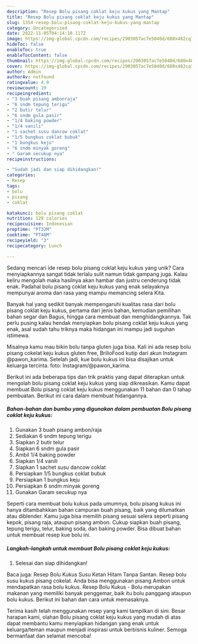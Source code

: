 ```yaml
---
description: "Resep Bolu pisang coklat keju kukus yang Mantap"
title: "Resep Bolu pisang coklat keju kukus yang Mantap"
slug: 1354-resep-bolu-pisang-coklat-keju-kukus-yang-mantap
category: Uncategorized
date: 2022-11-05T04:14:10.117Z
image: https://img-global.cpcdn.com/recipes/2903057ac7e5040d/680x482cq70/bolu-pisang-coklat-keju-kukus-foto-resep-utama.jpg
hideToc: false
enableToc: true
enableTocContent: false
thumbnail: https://img-global.cpcdn.com/recipes/2903057ac7e5040d/680x482cq70/bolu-pisang-coklat-keju-kukus-foto-resep-utama.jpg
cover: https://img-global.cpcdn.com/recipes/2903057ac7e5040d/680x482cq70/bolu-pisang-coklat-keju-kukus-foto-resep-utama.jpg
author: Admin
authorAv: notfound
ratingvalue: 4.9
reviewcount: 19
recipeingredient:
- "3 buah pisang ambonraja"
- "6 sndm tepung terigu"
- "2 butir telur"
- "6 sndm gula pasir"
- "1/4 baking powder"
- "1/4 vanili"
- "1 sachet susu dancow coklat"
- "1/5 bungkus coklat bubuk"
- "1 bungkus keju"
- "6 sndm minyak goreng"
- " Garam secukup nya"
recipeinstructions:

- "Sudah jadi dan siap dihidangkan!"
categories:
- Resep
tags:
- bolu
- pisang
- coklat

katakunci: bolu pisang coklat 
nutrition: 129 calories
recipecuisine: Indonesian
preptime: "PT32M"
cooktime: "PT48M"
recipeyield: "3"
recipecategory: Lunch

---
```





Sedang mencari ide resep bolu pisang coklat keju kukus yang unik? Cara menyiapkannya sangat tidak terlalu sulit namun tidak gampang juga. Kalau keliru mengolah maka hasilnya akan hambar dan justru cenderung tidak enak. Padahal bolu pisang coklat keju kukus yang enak selayaknya mempunyai aroma dan rasa yang mampu memancing selera Kita.





Banyak hal yang sedikit banyak mempengaruhi kualitas rasa dari bolu pisang coklat keju kukus, pertama dari jenis bahan, kemudian pemilihan bahan segar dan Bagus, hingga cara membuat dan menghidangkannya. Tak perlu pusing kalau hendak menyiapkan bolu pisang coklat keju kukus yang enak,      asal sudah tahu triknya maka hidangan ini mampu jadi suguhan istimewa.














Misalnya kamu mau bikin bolu tanpa gluten juga bisa. Kali ini ada resep bolu pisang cokelat keju kukus gluten free, BrilioFood kutip dari akun Instagram @pawon_karima. Setelah jadi, kue bolu kukus ini bisa disajikan untuk keluarga tercinta. foto: Instagram/@pawon_karima.






Berikut ini ada beberapa tips dan trik praktis yang dapat diterapkan untuk mengolah bolu pisang coklat keju kukus yang siap dikreasikan. Kamu dapat membuat Bolu pisang coklat keju kukus menggunakan 11 bahan dan 0 tahap pembuatan. Berikut ini cara dalam membuat hidangannya.

<!--inarticleads1-->

##### Bahan-bahan dan bumbu yang digunakan dalam pembuatan Bolu pisang coklat keju kukus:

1. Gunakan 3 buah pisang ambon/raja
1. Sediakan 6 sndm tepung terigu
1. Siapkan 2 butir telur
1. Siapkan 6 sndm gula pasir
1. Ambil 1/4 baking powder
1. Siapkan 1/4 vanili
1. Siapkan 1 sachet susu dancow coklat
1. Persiapkan 1/5 bungkus coklat bubuk
1. Persiapkan 1 bungkus keju
1. Persiapkan 6 sndm minyak goreng
1. Gunakan  Garam secukup nya


Seperti cara membuat bolu kukus pada umumnya, bolu pisang kukus ini hanya ditambahkkan bahan campuran buah pisang, baik yang dilumatkan atau diblender. Kamu juga bisa memilih pisang sesuai selera seperti pisang kepok, pisang raja, ataupun pisang ambon. Cukup siapkan buah pisang, tepung terigu, telur, baking soda, dan baking powder. Bisa dibuat bahan untuk membuat resep kue bolu ini. 

<!--inarticleads2-->

##### Langkah-langkah untuk membuat Bolu pisang coklat keju kukus:


1. Selesai dan siap dihidangkan!

Baca juga: Resep Bolu Kukus Susu Ketan Hitam Tanpa Santan. Resep bolu susu kukus pisang cokelat. Anda bisa menggunakan pisang Ambon untuk mendapatkan rasa bolu kukus. Resep Bolu Kukus - Bolu merupakan makanan yang memiliki banyak penggemar, baik itu bolu panggang ataupun bolu kukus. Berikut ini bahan dan cara untuk memasaknya. 

Terima kasih telah menggunakan resep yang kami tampilkan di sini. Besar harapan kami, olahan Bolu pisang coklat keju kukus yang mudah di atas dapat membantu kamu menyiapkan hidangan yang enak untuk keluarga/teman maupun menjadi inspirasi untuk berbisnis kuliner. Semoga bermanfaat dan selamat mencoba!
